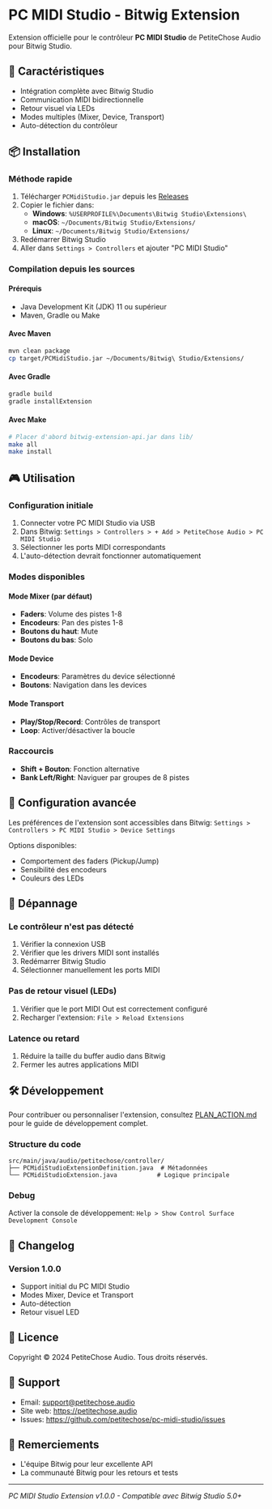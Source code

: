 # PC MIDI Studio - Bitwig Extension

Extension officielle pour le contrôleur **PC MIDI Studio** de PetiteChose Audio pour Bitwig Studio.

## 🎹 Caractéristiques

- Intégration complète avec Bitwig Studio
- Communication MIDI bidirectionnelle
- Retour visuel via LEDs
- Modes multiples (Mixer, Device, Transport)
- Auto-détection du contrôleur

## 📦 Installation

### Méthode rapide
1. Télécharger `PCMidiStudio.jar` depuis les [Releases](https://github.com/petitechose/pc-midi-studio/releases)
2. Copier le fichier dans:
   - **Windows**: `%USERPROFILE%\Documents\Bitwig Studio\Extensions\`
   - **macOS**: `~/Documents/Bitwig Studio/Extensions/`
   - **Linux**: `~/Documents/Bitwig Studio/Extensions/`
3. Redémarrer Bitwig Studio
4. Aller dans `Settings > Controllers` et ajouter "PC MIDI Studio"

### Compilation depuis les sources

#### Prérequis
- Java Development Kit (JDK) 11 ou supérieur
- Maven, Gradle ou Make

#### Avec Maven
```bash
mvn clean package
cp target/PCMidiStudio.jar ~/Documents/Bitwig\ Studio/Extensions/
```

#### Avec Gradle
```bash
gradle build
gradle installExtension
```

#### Avec Make
```bash
# Placer d'abord bitwig-extension-api.jar dans lib/
make all
make install
```

## 🎮 Utilisation

### Configuration initiale
1. Connecter votre PC MIDI Studio via USB
2. Dans Bitwig: `Settings > Controllers > + Add > PetiteChose Audio > PC MIDI Studio`
3. Sélectionner les ports MIDI correspondants
4. L'auto-détection devrait fonctionner automatiquement

### Modes disponibles

#### Mode Mixer (par défaut)
- **Faders**: Volume des pistes 1-8
- **Encodeurs**: Pan des pistes 1-8
- **Boutons du haut**: Mute
- **Boutons du bas**: Solo

#### Mode Device
- **Encodeurs**: Paramètres du device sélectionné
- **Boutons**: Navigation dans les devices

#### Mode Transport
- **Play/Stop/Record**: Contrôles de transport
- **Loop**: Activer/désactiver la boucle

### Raccourcis
- **Shift + Bouton**: Fonction alternative
- **Bank Left/Right**: Naviguer par groupes de 8 pistes

## 🔧 Configuration avancée

Les préférences de l'extension sont accessibles dans Bitwig:
`Settings > Controllers > PC MIDI Studio > Device Settings`

Options disponibles:
- Comportement des faders (Pickup/Jump)
- Sensibilité des encodeurs
- Couleurs des LEDs

## 🐛 Dépannage

### Le contrôleur n'est pas détecté
1. Vérifier la connexion USB
2. Vérifier que les drivers MIDI sont installés
3. Redémarrer Bitwig Studio
4. Sélectionner manuellement les ports MIDI

### Pas de retour visuel (LEDs)
1. Vérifier que le port MIDI Out est correctement configuré
2. Recharger l'extension: `File > Reload Extensions`

### Latence ou retard
1. Réduire la taille du buffer audio dans Bitwig
2. Fermer les autres applications MIDI

## 🛠️ Développement

Pour contribuer ou personnaliser l'extension, consultez [PLAN_ACTION.md](PLAN_ACTION.md) pour le guide de développement complet.

### Structure du code
```
src/main/java/audio/petitechose/controller/
├── PCMidiStudioExtensionDefinition.java  # Métadonnées
└── PCMidiStudioExtension.java           # Logique principale
```

### Debug
Activer la console de développement:
`Help > Show Control Surface Development Console`

## 📝 Changelog

### Version 1.0.0
- Support initial du PC MIDI Studio
- Modes Mixer, Device et Transport
- Auto-détection
- Retour visuel LED

## 📄 Licence

Copyright © 2024 PetiteChose Audio. Tous droits réservés.

## 📧 Support

- Email: support@petitechose.audio
- Site web: https://petitechose.audio
- Issues: https://github.com/petitechose/pc-midi-studio/issues

## 🙏 Remerciements

- L'équipe Bitwig pour leur excellente API
- La communauté Bitwig pour les retours et tests

---
*PC MIDI Studio Extension v1.0.0 - Compatible avec Bitwig Studio 5.0+*